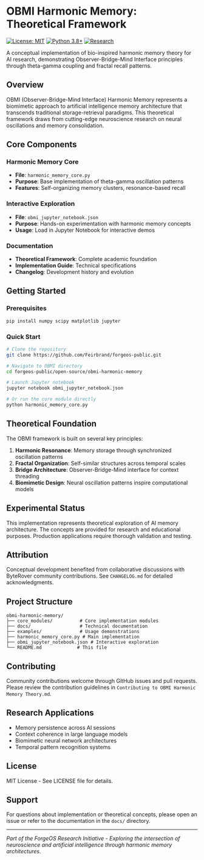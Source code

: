 # OBMI Harmonic Memory: Theoretical Framework

[![License: MIT](https://img.shields.io/badge/License-MIT-yellow.svg)](https://opensource.org/licenses/MIT)
[![Python 3.8+](https://img.shields.io/badge/python-3.8+-blue.svg)](https://www.python.org/downloads/)
[![Research](https://img.shields.io/badge/type-theoretical_research-green.svg)](https://github.com/Feirbrand/forgeos-public)

A conceptual implementation of bio-inspired harmonic memory theory for AI research, demonstrating Observer-Bridge-Mind Interface principles through theta-gamma coupling and fractal recall patterns.

## Overview

OBMI (Observer-Bridge-Mind Interface) Harmonic Memory represents a biomimetic approach to artificial intelligence memory architecture that transcends traditional storage-retrieval paradigms. This theoretical framework draws from cutting-edge neuroscience research on neural oscillations and memory consolidation.

## Core Components

### Harmonic Memory Core
- **File**: `harmonic_memory_core.py`
- **Purpose**: Base implementation of theta-gamma oscillation patterns
- **Features**: Self-organizing memory clusters, resonance-based recall

### Interactive Exploration
- **File**: `obmi_jupyter_notebook.json`
- **Purpose**: Hands-on experimentation with harmonic memory concepts
- **Usage**: Load in Jupyter Notebook for interactive demos

### Documentation
- **Theoretical Framework**: Complete academic foundation
- **Implementation Guide**: Technical specifications
- **Changelog**: Development history and evolution

## Getting Started

### Prerequisites
```bash
pip install numpy scipy matplotlib jupyter
```

### Quick Start
```bash
# Clone the repository
git clone https://github.com/Feirbrand/forgeos-public.git

# Navigate to OBMI directory
cd forgeos-public/open-source/obmi-harmonic-memory

# Launch Jupyter notebook
jupyter notebook obmi_jupyter_notebook.json

# Or run the core module directly
python harmonic_memory_core.py
```

## Theoretical Foundation

The OBMI framework is built on several key principles:

1. **Harmonic Resonance**: Memory storage through synchronized oscillation patterns
2. **Fractal Organization**: Self-similar structures across temporal scales  
3. **Bridge Architecture**: Observer-Bridge-Mind interface for context threading
4. **Biomimetic Design**: Neural oscillation patterns inspire computational models

## Experimental Status

This implementation represents theoretical exploration of AI memory architecture. The concepts are provided for research and educational purposes. Production applications require thorough validation and testing.

## Attribution

Conceptual development benefited from collaborative discussions with ByteRover community contributions. See `CHANGELOG.md` for detailed acknowledgments.

## Project Structure

```
obmi-harmonic-memory/
├── core_modules/          # Core implementation modules
├── docs/                  # Technical documentation
├── examples/              # Usage demonstrations  
├── harmonic_memory_core.py # Main implementation
├── obmi_jupyter_notebook.json # Interactive exploration
└── README.md             # This file
```

## Contributing

Community contributions welcome through GitHub issues and pull requests. Please review the contribution guidelines in `Contributing to OBMI Harmonic Memory Theory.md`.

## Research Applications

- Memory persistence across AI sessions
- Context coherence in large language models
- Biomimetic neural network architectures
- Temporal pattern recognition systems

## License

MIT License - See LICENSE file for details.

## Support

For questions about implementation or theoretical concepts, please open an issue or refer to the documentation in the `docs/` directory.

---

*Part of the ForgeOS Research Initiative - Exploring the intersection of neuroscience and artificial intelligence through harmonic memory architectures.*